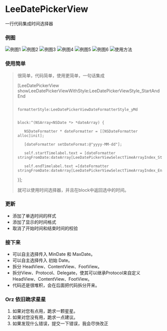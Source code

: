 # LeeDatePickerView
一行代码集成时间选择器

### 例图
![例图1](https://github.com/leeboo741/ImageRepository/blob/master/DatePickerImage/ymd_single.png)
![例图2](https://github.com/leeboo741/ImageRepository/blob/master/DatePickerImage/ymd_zone.png)
![例图3](https://github.com/leeboo741/ImageRepository/blob/master/DatePickerImage/ymdhm_single.png)
![例图4](https://github.com/leeboo741/ImageRepository/blob/master/DatePickerImage/ymdhm_zone.png)
![例图5](https://github.com/leeboo741/ImageRepository/blob/master/DatePickerImage/ymdhms_single.png)
![例图6](https://github.com/leeboo741/ImageRepository/blob/master/DatePickerImage/ymdhms_zone.png)
![使用方法](https://github.com/leeboo741/ImageRepository/blob/master/DatePickerImage/leeDatePicker_usingCode.png)

### 使用简单

> 很简单，代码简单，使用更简单，一句话集成
>
> [LeeDatePickerView showLeeDatePickerViewWithStyle:LeeDatePickerViewStyle_StartAndEnd
>
>                                       formatterStyle:LeeDatePickerViewDateFormatterStyle_yMd
>
>                                                block:^(NSArray<NSDate *> *dateArray) {
>
>        NSDateFormatter * dateFormatter = [[NSDateFormatter alloc]init];
>
>        [dateFormatter setDateFormat:@"yyyy-MM-dd"];
>
>        self.startTimelabel.text = [dateFormatter stringFromDate:dateArray[LeeDatePickerViewSelectTimeArrayIndex_Start]];
>
>        self.endTimelabel.text =[dateFormatter stringFromDate:dateArray[LeeDatePickerViewSelectTimeArrayIndex_End]];
>
>    }];
>
> 就可以使用时间选择器，并且在block中返回选中的时间。

### 更新

 * 添加了单选时间的样式
 * 添加了显示的时间格式
 * 取消了开始时间和结束时间的校验

### 接下来

 * 可以自主选择传入 MinDate 和 MaxDate。
 * 可以自主选择传入 初始 Date。
 * 拆分 HeadView、ContentView、FootView。
 * 拆分View、Protocol、Delegate，使其可以继承Protocol来自定义HeadView、ContentView、FootView。
 * 代码还是很堆积，会在后面把代码拆分开来。

### Orz 依旧跪求星星

 1. 如果对您有点用，跪求一颗星星。
 2. 如果对您没有用，跪求一点建议。
 3. 如果发现什么错误，提交一下错误，我会尽快改正
